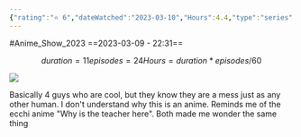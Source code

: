 ```yaml
---
{"rating":"⭐ 6","dateWatched":"2023-03-10","Hours":4.4,"type":"series","subType":"series","title":"Cool Doji Danshi","englishTitle":"Play It Cool, Guys","year":2022,"dataSource":"MALAPI","url":"https://myanimelist.net/anime/51680/Cool_Doji_Danshi","id":51680,"genres":["Slice of Life"],"studios":["Pierrot"],"episodes":24,"duration":"11 min per ep","onlineRating":7.67,"actors":null,"image":"https://cdn.myanimelist.net/images/anime/1123/134677.jpg","released":true,"streamingServices":["Crunchyroll","Aniplus TV","Bahamut Anime Crazy","Laftel"],"airing":true,"airedFrom":"11/10/2022","airedTo":"28/03/2023","watched":false,"lastWatched":"","personalRating":0,"tags":["mediaDB/tv/series"],"dg-publish":true,"status":"🔴 dropped","permalink":"/media-db/series/cool-doji-danshi-2022/","dgPassFrontmatter":true,"noteIcon":"1","created":"2023-11-14T21:08:36.197+05:30","updated":"2023-12-15T12:29:07.616+05:30"}
---
```


#Anime_Show_2023 
==2023-03-09 - 22:31==
```math
duration = 11
episodes = 24
Hours = duration * episodes / 60
```
<img src="https://cdn.myanimelist.net/images/anime/1123/134677.jpg">

Basically 4 guys who are cool, but they know they are a mess just as any other human. I don't understand why this is an anime. Reminds me of the ecchi anime "Why is the teacher here". Both made me wonder the same thing
